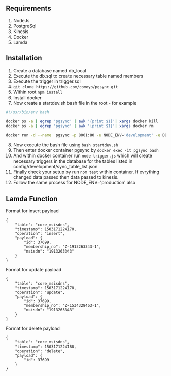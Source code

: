 ## Requirements

1. NodeJs
2. PostgreSql
3. Kinesis
4. Docker
5. Lamda

## Installation

1. Create a database named db_local
2. Execute the db.sql to create necessary table named members
3. Execute the trigger in trigger.sql
4. `git clone https://github.com/comoyo/pgsync.git` 
5. Within root `npm install`
6. Install docker
7. Now create a startdev.sh bash file in the root - for example

```bash
#!/usr/bin/env bash

docker ps -a | egrep 'pgsync' | awk '{print $1}'| xargs docker kill
docker ps -a | egrep 'pgsync' | awk '{print $1}'| xargs docker rm

docker run -d --name  pgsync -p 8001:80 -e NODE_ENV='development' -e DB_NAME='core' -e STREAM_NAME='pgsync' -e PGHOST='tonic-core-db.ckvp0ck3llgr.ap-southeast-1.rds.amazonaws.com' -e PGUSER="tcapi_admin" -e PGPASSWORD="SomeSecretPassword" -e PGPORT=5432 -e PGDATABASE="tonic_core" -e AWS_ACCESS_KEY_ID='[YOUR AWS_ACCESS_KEY_ID]' -e AWS_SECRET_ACCESS_KEY='[YOUR AWS_SECRET_ACCESS_KEY]' -v /var/run/docker.sock:/var/run/docker.sock -v $(pwd):/app mmnhsn/pgsync
```
8. Now execute the bash file using ```bash startdev.sh```
9. Then enter docker container pgsync by ```docker exec -it pgsync bash``` 
10. And within docker container run ```node trigger.js``` which will create necessary triggers in the database for the tables listed in config/development/sync_table_list.json
11. Finally check your setup by run ```npm test``` within container. If evrything changed data passed then data passed to kinesis.
12. Follow the same process for NODE_ENV='production' also

## Lamda Function

Format for insert payload

    {
        "table": "core_msisdns",
        "timestamp": 1503171224170,
        "operation": "insert",
        "payload": {
            "id": 37699,
            "membership_no": "Z-1913263343-1",
            "msisdn": "1913263343"
        }
    }
    
Format for update payload

    {
        "table": "core_msisdns",
        "timestamp": 1503171224178,
        "operation": "update",
        "payload": {
            "id": 37699,
            "membership_no": "Z-1534328463-1",
            "msisdn": "1913263343"
        }
    }
    
Format for delete payload

    {
        "table": "core_msisdns",
        "timestamp": 1503171224188,
        "operation": "delete",
        "payload": {
            "id": 37699
        }
    }